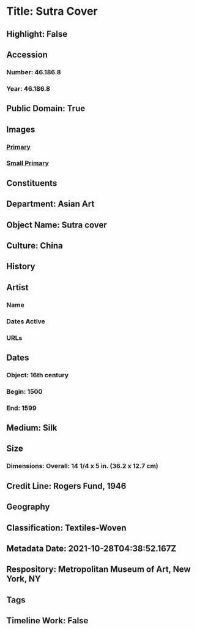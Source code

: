 # Title: Sutra Cover
## Highlight: False
## Accession
### Number: 46.186.8
### Year: 46.186.8
## Public Domain: True
## Images
### [Primary](https://images.metmuseum.org/CRDImages/as/original/176110.jpg)
### [Small Primary](https://images.metmuseum.org/CRDImages/as/web-large/176110.jpg)
## Constituents
## Department: Asian Art
## Object Name: Sutra cover
## Culture: China
## History
## Artist
### Name
### Dates Active
### URLs
## Dates
### Object: 16th century
### Begin: 1500
### End: 1599
## Medium: Silk
## Size
### Dimensions: Overall: 14 1/4 x 5 in. (36.2 x 12.7 cm)
## Credit Line: Rogers Fund, 1946
## Geography
## Classification: Textiles-Woven
## Metadata Date: 2021-10-28T04:38:52.167Z
## Respository: Metropolitan Museum of Art, New York, NY
## Tags
## Timeline Work: False